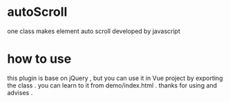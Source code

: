 # autoScroll
one class makes element auto scroll developed by javascript

# how to use
this plugin is base on jQuery , but you can use it in Vue project by exporting the class .
you can learn to it from demo/index.html .
thanks for using and advises .


